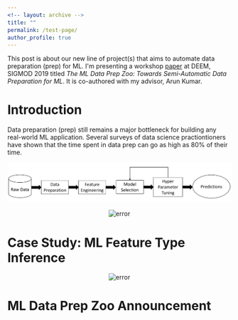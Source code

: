 ```yaml
---
<!-- layout: archive -->
title: ""
permalink: /test-page/
author_profile: true
---
```


This post is about our new line of project(s) that aims to automate data preparation (prep) for ML. I'm presenting a workshop [paper](https://adalabucsd.github.io/papers/2019_DataPrepZoo_DEEM.pdf) at DEEM, SIGMOD 2019 titled *The ML Data Prep Zoo: Towards Semi-Automatic Data Preparation for ML*. It is co-authored with my advisor, Arun Kumar.


Introduction
============================

Data preparation (prep) still remains a major bottleneck for building any real-world ML application. Several surveys of data science practiontioners have shown that the time spent in data prep can go as high as 80% of their time.


<p style="text-align:center;">
<img src="/imgs/automl.png" width="800" alt="error">
</p>


<p style="text-align:center;">
<img src="{{assets/2019-06-10-speakql/task-steps.png" width="800" alt="error">
</p>


Case Study: ML Feature Type Inference
============================

<p style="text-align:center;">
<img src="{{assets/2019-06-10-speakql/semantic-gap.png" width="800" alt="error">
</p>



ML Data Prep Zoo Announcement
============================
